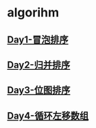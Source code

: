 # algorihm
## [Day1-冒泡排序](./冒泡排序.pdf)
## [Day2-归并排序](./归并排序.pdf)
## [Day3-位图排序](./位图排序.pdf)
## [Day4-循环左移数组](./循环左移数组.pdf)

